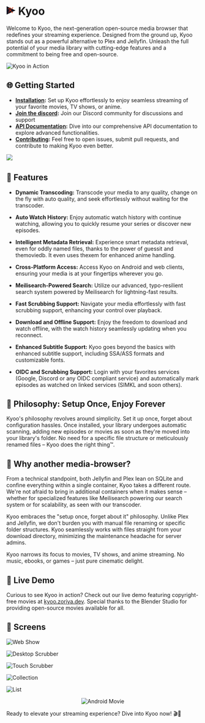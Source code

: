 # <img width="24px" src="./icons/icon-256x256.png" alt=""> Kyoo

Welcome to Kyoo, the next-generation open-source media browser that redefines your streaming experience. Designed from the ground up, Kyoo stands out as a powerful alternative to Plex and Jellyfin. Unleash the full potential of your media library with cutting-edge features and a commitment to being free and open-source.

![Kyoo in Action](https://raw.githubusercontent.com/zoriya/kyoo/screens/home.png)

## 🌐 Getting Started

- **[Installation](./INSTALLING.md):** Set up Kyoo effortlessly to enjoy seamless streaming of your favorite movies, TV shows, or anime.
- **[Join the discord](https://discord.gg/E6Apw3aFaA):** Join our Discord community for discussions and support
- **[API Documentation](https://kyoo.zoriya.dev/api/doc):** Dive into our comprehensive API documentation to explore advanced functionalities.
- **[Contributing](./CONTRIBUTING.md):** Feel free to open issues, submit pull requests, and contribute to making Kyoo even better.

[![](https://discord.com/api/guilds/1216460898139635753/widget.png?style=banner2)](https://discord.gg/zpA74Qpvj5)

## 🚀 Features

- **Dynamic Transcoding:** Transcode your media to any quality, change on the fly with auto quality, and seek effortlessly without waiting for the transcoder.
  
- **Auto Watch History:** Enjoy automatic watch history with continue watching, allowing you to quickly resume your series or discover new episodes.

- **Intelligent Metadata Retrieval:** Experience smart metadata retrieval, even for oddly named files, thanks to the power of guessit and themoviedb. It even uses thexem for enhanced anime handling.

- **Cross-Platform Access:** Access Kyoo on Android and web clients, ensuring your media is at your fingertips wherever you go.

- **Meilisearch-Powered Search:** Utilize our advanced, typo-resilient search system powered by Meilisearch for lightning-fast results.

- **Fast Scrubbing Support:** Navigate your media effortlessly with fast scrubbing support, enhancing your control over playback.

- **Download and Offline Support:** Enjoy the freedom to download and watch offline, with the watch history seamlessly updating when you reconnect.

- **Enhanced Subtitle Support:** Kyoo goes beyond the basics with enhanced subtitle support, including SSA/ASS formats and customizable fonts.

- **OIDC and Scrubbing Support:** Login with your favorites services (Google, Discord or any OIDC compliant service) and automatically mark episodes as watched on linked services (SIMKL and soon others).

## 🌟 Philosophy: Setup Once, Enjoy Forever

Kyoo's philosophy revolves around simplicity. Set it up once, forget about configuration hassles. Once installed, your library undergoes automatic scanning, adding new episodes or movies as soon as they're moved into your library's folder. No need for a specific file structure or meticulously renamed files – Kyoo does the right thing™.

## 📜 Why another media-browser?

From a technical standpoint, both Jellyfin and Plex lean on SQLite and confine everything within a single container, Kyoo takes a different route. We're not afraid to bring in additional containers when it makes sense – whether for specialized features like Meilisearch powering our search system or for scalability, as seen with our transcoder.

Kyoo embraces the "setup once, forget about it" philosophy. Unlike Plex and Jellyfin, we don't burden you with manual file renaming or specific folder structures. Kyoo seamlessly works with files straight from your download directory, minimizing the maintenance headache for server admins.

Kyoo narrows its focus to movies, TV shows, and anime streaming. No music, ebooks, or games – just pure cinematic delight.

## 🔗 Live Demo

Curious to see Kyoo in action? Check out our live demo featuring copyright-free movies at [kyoo.zoriya.dev](https://kyoo.zoriya.dev). Special thanks to the Blender Studio for providing open-source movies available for all.

## 👀 Screens

![Web Show](https://raw.githubusercontent.com/zoriya/kyoo/screens/show-details.png)

![Desktop Scrubber](https://raw.githubusercontent.com/zoriya/kyoo/screens/hover-scrubber.png)

![Touch Scrubber](https://raw.githubusercontent.com/zoriya/kyoo/screens/bottom-scrubber.png)

![Collection](https://raw.githubusercontent.com/zoriya/kyoo/screens/collection.png)

![List](https://raw.githubusercontent.com/zoriya/kyoo/screens/list.png)

<p align="center"><img src="https://raw.githubusercontent.com/zoriya/kyoo/screens/android-movie.png" alt="Android Movie" width="350"></p>

Ready to elevate your streaming experience? Dive into Kyoo now! 🎬🎉
